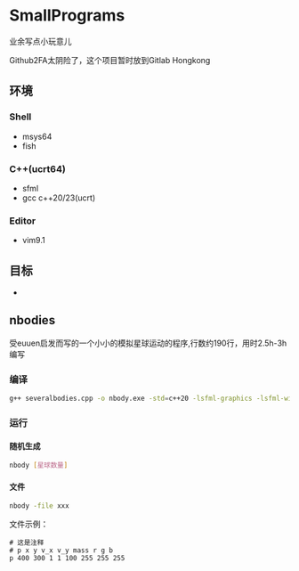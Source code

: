 # SmallPrograms
 业余写点小玩意儿


Github2FA太阴险了，这个项目暂时放到Gitlab Hongkong

## 环境
### Shell
- msys64
- fish
### C++(ucrt64)
- sfml
- gcc c++20/23(ucrt)
### Editor
- vim9.1

## 目标
- 

## nbodies
受euuen启发而写的一个小小的模拟星球运动的程序,行数约190行，用时2.5h-3h编写
### 编译
```bash
g++ severalbodies.cpp -o nbody.exe -std=c++20 -lsfml-graphics -lsfml-window -lsfml-system
```
### 运行
#### 随机生成
```bash
nbody [星球数量]
```
#### 文件
```bash
nbody -file xxx
```
文件示例：
```
# 这是注释
# p x y v_x v_y mass r g b
p 400 300 1 1 100 255 255 255
```


